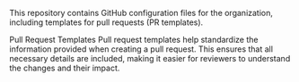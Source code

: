 This repository contains GitHub configuration files for the organization, including templates for pull requests (PR templates).

Pull Request Templates
Pull request templates help standardize the information provided when creating a pull request. This ensures that all necessary details are included, making it easier for reviewers to understand the changes and their impact.
